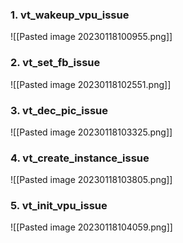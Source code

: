 ### 1. vt_wakeup_vpu_issue
![[Pasted image 20230118100955.png]]
### 2. vt_set_fb_issue
![[Pasted image 20230118102551.png]]
### 3. vt_dec_pic_issue
![[Pasted image 20230118103325.png]]
### 4. vt_create_instance_issue
![[Pasted image 20230118103805.png]]
### 5. vt_init_vpu_issue
![[Pasted image 20230118104059.png]]
